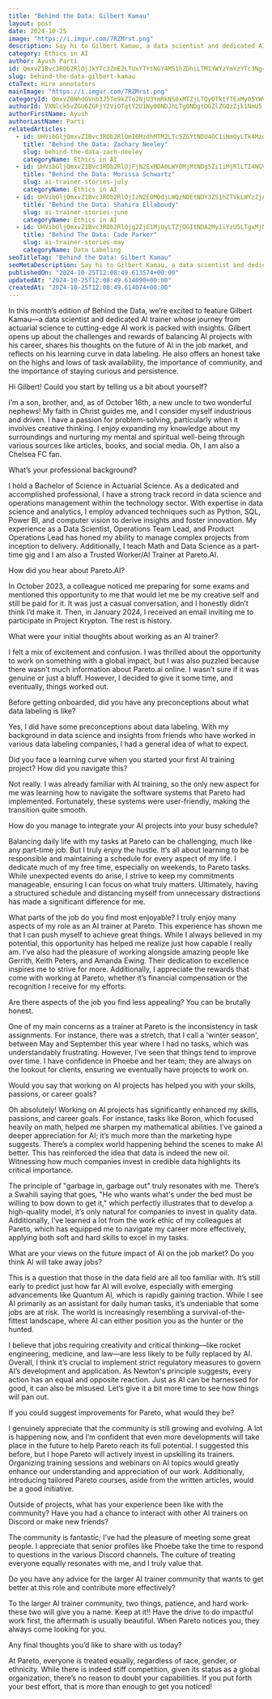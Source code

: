```yaml
---
title: "Behind the Data: Gilbert Kamau"
layout: post
date: 2024-10-25
image: "https://i.imgur.com/7RZMrst.png"
description: Say hi to Gilbert Kamau, a data scientist and dedicated AI trainer whose journey from actuarial science to cutting-edge AI work at Pareto is packed with insights.
category: Ethics in AI
author: Ayush Parti
id: QmxvZ1Bvc3ROb2RlOjJkYTc3ZmE2LTUxYTYtNGY4MS1hZDhiLTM1YWYzYmYzYTc3Ng==
slug: behind-the-data-gilbert-kamau
ctaText: Hire annotators
mainImage: "https://i.imgur.com/7RZMrst.png"
categoryId: QmxvZ0NhdGVnb3J5Tm9kZTo2NjU3YmRkNS0xMTZjLTQyOTktYTExMy05YWVlYmJjMWRlZDY=
authorId: VXNlck5vZGU6ZGFjY2ViOTgtY2U1Ny00NDJhLTg0NDgtOGZlZGQzZjk1NmU5
authorFirstName: Ayush
authorLastName: Parti
relatedArticles:
  - id: UHVibGljQmxvZ1Bvc3ROb2RlOmI0MzdhMTM2LTc5ZGYtNDU4OC1iNmQyLTk4MzdkOTBhZTMwYg==
    title: "Behind the Data: Zachary Neeley"
    slug: behind-the-data-zach-neeley
    categoryName: Ethics in AI
  - id: UHVibGljQmxvZ1Bvc3ROb2RlOjFjN2ExMDA0LWY0MjMtNDg5Zi1iMjRlLTI4NGVhY2VjODNkYw==
    title: "Behind the Data: Morissa Schwartz"
    slug: ai-trainer-stories-july
    categoryName: Ethics in AI
  - id: UHVibGljQmxvZ1Bvc3ROb2RlOjIzN2E0MDdjLWQzNDEtNDY3ZS1hZTVkLWYzZjAyYjg1ZGE3Mg==
    title: "Behind the Data: Shahira Ellaboudy"
    slug: ai-trainer-stories-june
    categoryName: Ethics in AI
  - id: UHVibGljQmxvZ1Bvc3ROb2RlOjg2ZjE1MjUyLTZjOGItNDA2My1iYzU5LTgxMjNmZjE0MTJhMQ==
    title: "Behind The Data: Cade Parker"
    slug: ai-trainer-stories-may
    categoryName: Data Labeling
seoTitleTag: "Behind the Data: Gilbert Kamau"
seoMetaDescription: Say hi to Gilbert Kamau, a data scientist and dedicated AI trainer whose journey from actuarial science to cutting-edge AI work at Pareto is packed with insights.
publishedOn: "2024-10-25T12:08:49.613574+00:00"
updatedAt: "2024-10-25T12:08:49.614090+00:00"
createdAt: "2024-10-25T12:08:49.614074+00:00"
---
```

In this month’s edition of Behind the Data, we’re excited to feature Gilbert Kamau—a data scientist and dedicated AI trainer whose journey from actuarial science to cutting-edge AI work is packed with insights. Gilbert opens up about the challenges and rewards of balancing AI projects with his career, shares his thoughts on the future of AI in the job market, and reflects on his learning curve in data labeling. He also offers an honest take on the highs and lows of task availability, the importance of community, and the importance of staying curious and persistence.

Hi Gilbert! Could you start by telling us a bit about yourself?

I’m a son, brother, and, as of October 16th, a new uncle to two wonderful nephews! My faith in Christ guides me, and I consider myself industrious and driven. I have a passion for problem-solving, particularly when it involves creative thinking. I enjoy expanding my knowledge about my surroundings and nurturing my mental and spiritual well-being through various sources like articles, books, and social media. Oh, I am also a Chelsea FC fan.

What’s your professional background?

I hold a Bachelor of Science in Actuarial Science. As a dedicated and accomplished professional, I have a strong track record in data science and operations management within the technology sector. With expertise in data science and analytics, I employ advanced techniques such as Python, SQL, Power BI, and computer vision to derive insights and foster innovation. My experience as a Data Scientist, Operations Team Lead, and Product Operations Lead has honed my ability to manage complex projects from inception to delivery. Additionally, I teach Math and Data Science as a part-time gig and I am also a Trusted Worker/AI Trainer at Pareto.AI.

How did you hear about Pareto.AI?

In October 2023, a colleague noticed me preparing for some exams and mentioned this opportunity to me that would let me be my creative self and still be paid for it. It was just a casual conversation, and I honestly didn’t think I’d make it. Then, in January 2024, I received an email inviting me to participate in Project Krypton. The rest is history.

What were your initial thoughts about working as an AI trainer?

I felt a mix of excitement and confusion. I was thrilled about the opportunity to work on something with a global impact, but I was also puzzled because there wasn’t much information about Pareto.ai online. I wasn’t sure if it was genuine or just a bluff. However, I decided to give it some time, and eventually, things worked out.

Before getting onboarded, did you have any preconceptions about what data labeling is like?

Yes, I did have some preconceptions about data labeling. With my background in data science and insights from friends who have worked in various data labeling companies, I had a general idea of what to expect.

Did you face a learning curve when you started your first AI training project? How did you navigate this?

Not really. I was already familiar with AI training, so the only new aspect for me was learning how to navigate the software systems that Pareto had implemented. Fortunately, these systems were user-friendly, making the transition quite smooth.

How do you manage to integrate your AI projects into your busy schedule?

Balancing daily life with my tasks at Pareto can be challenging, much like any part-time job. But I truly enjoy the hustle. It’s all about learning to be responsible and maintaining a schedule for every aspect of my life. I dedicate much of my free time, especially on weekends, to Pareto tasks. While unexpected events do arise, I strive to keep my commitments manageable, ensuring I can focus on what truly matters. Ultimately, having a structured schedule and distancing myself from unnecessary distractions has made a significant difference for me.

What parts of the job do you find most enjoyable?
I truly enjoy many aspects of my role as an AI trainer at Pareto. This experience has shown me that I can push myself to achieve great things. While I always believed in my potential, this opportunity has helped me realize just how capable I really am. I’ve also had the pleasure of working alongside amazing people like Gerrith, Keith Peters, and Amanda Ewing. Their dedication to excellence inspires me to strive for more. Additionally, I appreciate the rewards that come with working at Pareto, whether it’s financial compensation or the recognition I receive for my efforts.

Are there aspects of the job you find less appealing? You can be brutally honest.

One of my main concerns as a trainer at Pareto is the inconsistency in task assignments. For instance, there was a stretch, that I call a 'winter season', between May and September this year where I had no tasks, which was understandably frustrating. However, I’ve seen that things tend to improve over time. I have confidence in Phoebe and her team; they are always on the lookout for clients, ensuring we eventually have projects to work on.

Would you say that working on AI projects has helped you with your skills, passions, or career goals?

Oh absolutely! Working on AI projects has significantly enhanced my skills, passions, and career goals. For instance, tasks like Boron, which focused heavily on math, helped me sharpen my mathematical abilities. I’ve gained a deeper appreciation for AI; it’s much more than the marketing hype suggests. There’s a complex world happening behind the scenes to make AI better. This has reinforced the idea that data is indeed the new oil. Witnessing how much companies invest in credible data highlights its critical importance.

The principle of "garbage in, garbage out" truly resonates with me. There’s a Swahili saying that goes, "He who wants what's under the bed must be willing to bow down to get it," which perfectly illustrates that to develop a high-quality model, it’s only natural for companies to invest in quality data. Additionally, I’ve learned a lot from the work ethic of my colleagues at Pareto, which has equipped me to navigate my career more effectively, applying both soft and hard skills to excel in my tasks.

What are your views on the future impact of AI on the job market? Do you think AI will take away jobs?

This is a question that those in the data field are all too familiar with. It’s still early to predict just how far AI will evolve, especially with emerging advancements like Quantum AI, which is rapidly gaining traction. While I see AI primarily as an assistant for daily human tasks, it’s undeniable that some jobs are at risk. The world is increasingly resembling a survival-of-the-fittest landscape, where AI can either position you as the hunter or the hunted.

I believe that jobs requiring creativity and critical thinking—like rocket engineering, medicine, and law—are less likely to be fully replaced by AI. Overall, I think it’s crucial to implement strict regulatory measures to govern AI’s development and application. As Newton's principle suggests, every action has an equal and opposite reaction. Just as AI can be harnessed for good, it can also be misused. Let’s give it a bit more time to see how things will pan out.

If you could suggest improvements for Pareto, what would they be?

I genuinely appreciate that the community is still growing and evolving. A lot is happening now, and I’m confident that even more developments will take place in the future to help Pareto reach its full potential. I suggested this before, but I hope Pareto will actively invest in upskilling its trainers. Organizing training sessions and webinars on AI topics would greatly enhance our understanding and appreciation of our work. Additionally, introducing tailored Pareto courses, aside from the written articles, would be a good initiative.

Outside of projects, what has your experience been like with the community? Have you had a chance to interact with other AI trainers on Discord or make new friends?

The community is fantastic; I’ve had the pleasure of meeting some great people. I appreciate that senior profiles like Phoebe take the time to respond to questions in the various Discord channels. The culture of treating everyone equally resonates with me, and I truly value that.

Do you have any advice for the larger AI trainer community that wants to get better at this role and contribute more effectively?

To the larger AI trainer community, two things, patience, and hard work- these two will give you a name. Keep at it!! Have the drive to do impactful work first, the aftermath is usually beautiful. When Pareto notices you, they always come looking for you.

Any final thoughts you’d like to share with us today?

At Pareto, everyone is treated equally, regardless of race, gender, or ethnicity. While there is indeed stiff competition, given its status as a global organization, there’s no reason to doubt your capabilities. If you put forth your best effort, that is more than enough to get you noticed!